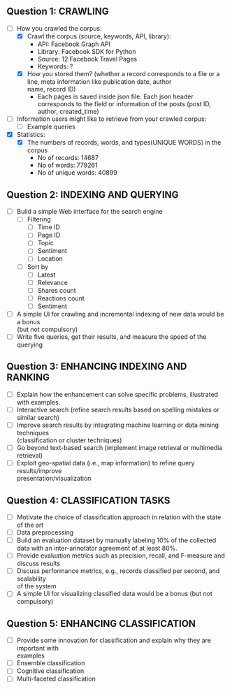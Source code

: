 ## Question 1: CRAWLING
- [ ] How you crawled the corpus:
  - [X] Crawl the corpus (source, keywords, API, library): 
    - API: Facebook Graph API 
    - Library: Facebook SDK for Python 
    - Source: 12 Facebook Travel Pages
    - Keywords: ? 
  - [X] How you stored them? (whether a record corresponds to a file or a line, meta information like publication date, author  
  name, record ID)
    - Each pages is saved inside json file. Each json header corresponds to the field or information of the posts (post ID,  
    author, created_time)
- [ ] Information users might like to retrieve from your crawled corpus:
  - [ ] Example queries
- [X] Statistics:
  - [X] The numbers of records, words, and types(UNIQUE WORDS) in the corpus
    - No of records: 14687
    - No of words: 779261
    - No of unique words: 40899
## Question 2: INDEXING AND QUERYING
- [ ] Build a simple Web interface for the search engine
  - [ ] Filtering
    - [ ] Time ID
    - [ ] Page ID
    - [ ] Topic
    - [ ] Sentiment
    - [ ] Location
  - [ ] Sort by
    - [ ] Latest
    - [ ] Relevance
    - [ ] Shares count
    - [ ] Reactions count
    - [ ] Sentiment
- [ ] A simple UI for crawling and incremental indexing of new data would be a bonus  
(but not compulsory)
- [ ] Write five queries, get their results, and measure the speed of the querying

## Question 3: ENHANCING INDEXING AND RANKING
- [ ] Explain how the enhancement can solve specific problems, illustrated with examples.
- [ ] Interactive search (refine search results based on spelling mistakes or similar search)
- [ ] Improve search results by integrating machine learning or data mining techniques  
(classification or cluster techniques)
- [ ] Go beyond text-based search (implement image retrieval or multimedia retrieval)
- [ ] Exploit geo-spatial data (i.e., map information) to refine query results/improve  
presentation/visualization

## Question 4: CLASSIFICATION TASKS
- [ ] Motivate the choice of classification approach in relation with the state of the art
- [ ] Data preprocessing
- [ ] Build an evaluation dataset by manually labeling 10% of the collected data with an 
inter-annotator agreement of at least 80%.
- [ ] Provide evaluation metrics such as precision, recall, and F-measure and discuss results
- [ ] Discuss performance metrics, e.g., records classified per second, and scalability  
of the system
- [ ] A simple UI for visualizing classified data would be a bonus (but not compulsory)

## Question 5: ENHANCING CLASSIFICATION
- [ ] Provide some innovation for classification and explain why they are important with  
examples
- [ ] Ensemble classification
- [ ] Cognitive classification
- [ ] Multi-faceted classification
